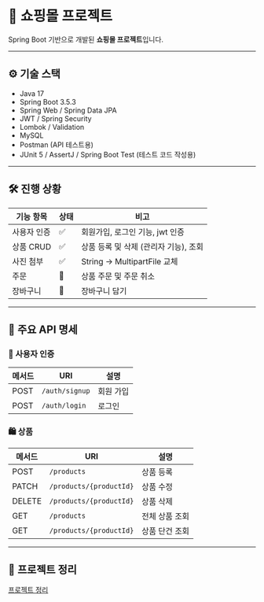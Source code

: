 # 📘 쇼핑몰 프로젝트

Spring Boot 기반으로 개발된 **쇼핑몰 프로젝트**입니다.  

---

## ⚙️ 기술 스택

- Java 17
- Spring Boot 3.5.3
- Spring Web / Spring Data JPA
- JWT / Spring Security
- Lombok / Validation
- MySQL
- Postman (API 테스트용)
- JUnit 5 / AssertJ / Spring Boot Test (테스트 코드 작성용)

---

## 🛠️ 진행 상황

| 기능 항목 | 상태 | 비고 |
|-----------|------|------|
| 사용자 인증 | ✅ | 회원가입, 로그인 기능, jwt 인증 |
| 상품 CRUD | ✅ | 상품 등록 및 삭제 (관리자 기능), 조회 |
| 사진 첨부 | ✅ | String -> MultipartFile  교체 |
| 주문 | 🔄️ | 상품 주문 및 주문 취소 |
| 장바구니 | 🔄️ | 장바구니 담기 |

---

## 🔗 주요 API 명세

### 🔐 사용자 인증
| 메서드 | URI            | 설명             |
|--------|----------------|------------------|
| POST   | `/auth/signup`   | 회원 가입      |
| POST   | `/auth/login`   | 로그인      |

### 🛍️ 상품
| 메서드 | URI            | 설명             |
|--------|----------------|------------------|
| POST   | `/products`   | 상품 등록      |
| PATCH   | `/products/{productId}`   | 상품 수정      |
| DELETE   | `/products/{productId}`   | 상품 삭제      |
| GET   | `/products`   | 전체 상품 조회      |
| GET   | `/products/{productId}`   | 상품 단건 조회       |

---
## 📖 프로젝트 정리
[프로젝트 정리](https://longhaired-stove-0a0.notion.site/Cartin-23ac595094988085b144e15e4644cfa7)
